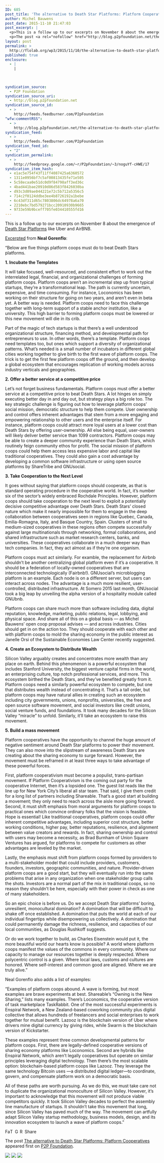 ```yaml
---
ID: 685
post_title: 'The alternative to Death Star Platforms: Platform Cooperatives'
author: Michel Bauwens
post_date: 2015-11-10 21:47:03
post_excerpt: |
  <p>This is a follow up to our excerpts on November 8 about the emergence of Death Star Platforms like Uber and AirBNB. Excerpted from Neal Gorenflo: &ldquo;Below are five things platform coops must do to beat Death Stars platforms. 1. Incubate the Templates It will take focused, well-resourced, and consistent effort to work out the [&hellip;]</p>
  <p>The post <a rel="nofollow" href="http://blog.p2pfoundation.net/the-alternative-to-death-star-platforms-platform-cooperatives/2015/11/17">The alternative to Death Star Platforms: Platform Cooperatives</a> appeared first on <a rel="nofollow" href="http://blog.p2pfoundation.net/">P2P Foundation</a>.</p>
layout: post
permalink: >
  http://flolab.org/wp3/2015/11/10/the-alternative-to-death-star-platforms-platform-cooperatives/
published: true
enclosure:
  - |
    |
        
        
        
syndication_source:
  - P2P Foundation
syndication_source_uri:
  - http://blog.p2pfoundation.net
syndication_source_id:
  - >
    http://feeds.feedburner.com/P2pFoundation
"wfw:commentRSS":
  - >
    http://blog.p2pfoundation.net/the-alternative-to-death-star-platforms-platform-cooperatives/2015/11/17/feed
syndication_feed:
  - >
    http://feeds.feedburner.com/P2pFoundation
syndication_feed_id:
  - "2"
syndication_permalink:
  - >
    http://feedproxy.google.com/~r/P2pFoundation/~3/noguYf-cHWE/17
syndication_item_hash:
  - e1ac5e754f43f11ff4087425a6360572
  - 1311e0956bf7c5af00813435fe71e505
  - 5c58ecaa0e51dc0d9f84798aff3ed36c
  - 4bad441bae20910d86d583f8426030ba
  - d93c3d09ae044221e72c5b712a5356c5
  - 714c2f0124ddbe3ee4b8726192a1bebe
  - 6c43df311d65c7803806dc64978a6a70
  - 2210ebc7bd579271bcc20910930b9665
  - 9733e59b9bceff705fe034410555fd16
---
```

This is a follow up to our excerpts on November 8 about the emergence of [Death Star Platforms][1] like Uber and AirBNB.

[Excerpted][2] from **Neal Gorenflo**:

“Below are five things platform coops must do to beat Death Stars platforms.

**1\. Incubate the Templates**

It will take focused, well-resourced, and consistent effort to work out the interrelated legal, financial, and organizational challenges of forming platform coops. Platform coops aren’t an incremental step up from typical startups, they’re a transformational leap. The path is currently uncertain, expensive, and time consuming. For instance, Loconomics has been working on their structure for going on two years, and aren’t even in beta yet. A better way is needed. Platform coops need to face this challenge together with long-term support of a stable anchor institution, like a university. This high barrier to forming platform coops must be lowered or this new movement will die in its crib.

Part of the magic of tech startups is that there’s a well understood organizational structure, financing method, and developmental path for entrepreneurs to use. In other words, there’s a template. Platform coops need templates too, but ones which support a diversity of organizational patterns. What’s needed is a small number of incubators in different global cities working together to give birth to the first wave of platform coops. The trick is to get the first few platform coops off the ground, and then develop a global ecosystem that encourages replication of working models across industry verticals and geographies.

**2\. Offer a better service at a competitive price**

Let’s not forget business fundamentals. Platform coops must offer a better service at a competitive price to beat Death Stars. A lot hinges on simply executing better day in and day out, but strategy plays a big role too. The key strategic challenge is figuring out how to leverage platform coops’ social mission, democratic structure to help them compete. User ownership and control offers inherent advantages that stem from a more engaging and empowering relationship to other users and the enterprise itself. For instance, platform coops could attract more loyal users at a lower cost than Death Stars by offering user-ownership. All else being equal, user-owners will likely deliver better service than 1099 contractors. Platform coops may be able to create a deeper community experience than Death Stars, which routinely feign community ethos for profit. The social mission of platform coops could help them access less expensive labor and capital like traditional cooperatives. They could also gain a cost advantage by developing a common software infrastructure or using open source platforms by ShareTribe and GNUsocial.

**3\. Take Cooperation to the Next Level**

It goes without saying that platform coops should cooperate, as that is standard operating procedure in the cooperative world. In fact, it’s number six of the sector’s widely embraced Rochdale Principles. However, platform coops should take cooperation to the next level to exploit a potentially decisive competitive advantage over Death Stars. Death Stars’ closed nature which make it nearly impossible for them to engage in the deep collaboration between cooperatives seen in regions like Quebec, Canada, Emilia-Romagna, Italy, and Basque Country, Spain. Clusters of small to medium-sized cooperatives in these regions often compete successfully against large multinationals through networking, formal collaborations, and shared infrastructure such as market research centers, banks, and universities. These cooperatives collaborate in a much deeper way than tech companies. In fact, they act almost as if they’re one organism.

Platform coops must act similarly. For examble, the replacement for Airbnb shouldn’t be another centralizing global platform even if it’s a cooperative. It should be a federation of locally-owned cooperatives that are interconnected technologically (Fairbnb!). GNUsocial’s microblogging platform is an example. Each node is on a different server, but users can interact across nodes. The advantage is a much more resilient, user-controlled, distributed infrastructure. At Somero 2015 last month, GNUsocial took a big leap by unveiling the alpha version of a hospitality module called GNUbnb.

Platform coops can share much more than software including data, digital reputation, knowledge, marketing, public relations, legal, lobbying, and physical space. And share all of this on a global basis — as Michel Bauwens’ open coop proposal advises — and across industries. Cities should get in on the action too. They should cooperate with each other and with platform coops to mold the sharing economy in the public interest as Janelle Orsi of the Sustainable Economies Law Center recently suggested.

**4\. Create an Ecosystem to Distribute Wealth**

Silicon Valley arguably creates and concentrates more wealth than any place on earth. Behind this phenomenon is a powerful ecosystem that includes Stanford University, the biggest venture capital firms in the world, an enterprising culture, top notch professional services, and more. This ecosystem birthed the Death Stars, and they’ve benefited greatly from it. Platform coops need a similarly powerful ecosystem to compete, but one that distributes wealth instead of concentrating it. That’s a tall order, but platform coops may have natural allies in creating such an ecosystem including city governments, unions, nonprofits, universities, the free and open source software movement, and social investors like credit unions, social venture funds, and foundations. It took many decades for the Silicon Valley “miracle” to unfold. Similarly, it’ll take an ecosystem to raise this movement.

**5\. Build a mass movement**

Platform cooperatives have the opportunity to channel the huge amount of negative sentiment around Death Star platforms to power their movement. They can also move into the slipstream of awareness Death Stars are creating about the sharing economy to surge forward. However, the movement must be reframed in at least three ways to take advantage of these powerful forces.

First, platform cooperativism must become a populist, trans-partisan movement. If Platform Cooperativism is the coming out party for the cooperative Internet, then it’s a lopsided one. The guest list reads like the line up for New York City’s liberal all star team. That said, I give them credit for a long list of partners including Shareable. That’s a good start at building a movement; they only need to reach across the aisle more going forward.  
Second, it must shift emphasis from moral arguments for platform coops to practical ones which convince ordinary folks that the vision is feasible. Hope is essential! Like traditional cooperatives, platform coops could offer inherent competitive advantages, including superior cost structure, better working conditions, higher pay, better reputations, resilience, and alignment between value creators and rewards. In fact, sharing ownership and control with users may become a necessity, as Brad Burnham of Union Square Ventures has argued, for platforms to compete for customers as other advantages are leveled by the market.

Lastly, the emphasis must shift from platform coops formed by providers to a multi-stakeholder model that could include providers, customers, founders, investors, geographic communities, and nature. Provider-driven platform coops are a good start, but they will eventually run into the same problems that arise in any organization when one stakeholder group calls the shots. Investors are a normal part of the mix in traditional coops, so no reason they shouldn’t be here, especially with their power in check as one of many stakeholders.

So an epic choice is before us. Do we accept Death Star platforms’ boring, unresilient, monocultural domination? A domination that will be difficult to shake off once established. A domination that puts the world at each of our individual fingertips while disempowering us collectively. A domination that could permanently damage the richness, resilience, and capacities of our local communities, as Douglas Rushkoff suggests.

Or do we work together to build, as Charles Eisenstein would put it, the more beautiful world our hearts know is possible? A world where platform coops manifest the values of the commons in every community. Where our capacity to manage our resources together is deeply respected. Where polycentric control is a given. Where local laws, customs and cultures are honored. Where self-interest and common good are aligned. Where we are truly alive.”

Neal Gorenflo also adds a list of examples:

“Examples of platform coops abound. A wave is forming, but most examples are brave experiments at best. Shareable’s “Owning is the New Sharing,” lists many examples. There’s Loconomics, the cooperative version of task marketplace TaskRabbit. One of the most successful experiments is Enspiral Network, a New Zealand-based coworking community plus digital collective that allows hundreds of freelancers and social enterprises to work together for mutual benefit. Lazooz is the blockchain version of Uber where drivers mine digital currency by giving rides, while Swarm is the blockchain version of Kickstarter.

These examples represent three common developmental patterns for platform coops. First, there are legally-defined cooperative versions of sharing economy platforms like Loconomics. Second are hybrids like Enspiral Network, which aren’t legally cooperatives but operate on similar principles leveraging digital technology. Then there’s the most scalable option: blockchain-based platform coops like Lazooz. They leverage the same technology Bitcoin uses —a distributed digital ledger—to coordinate, govern, and compensate platform work on a democratic basis.

All of these paths are worth pursuing. As we do this, we must take care not to duplicate the organizational monoculture of Silicon Valley. However, it’s important to acknowledge that this movement will not produce viable competitors quickly. It took Silicon Valley decades to perfect the assembly line manufacture of startups. It shouldn’t take this movement that long, since Silicon Valley has paved much of the way. The movement can artfully adapt Silicon Valley startup methodology, business models, design, and its innovation ecosystem to launch a wave of platform coops.”

<a class="a2a_button_facebook" href="http://www.addtoany.com/add_to/facebook?linkurl=http%3A%2F%2Fblog.p2pfoundation.net%2Fthe-alternative-to-death-star-platforms-platform-cooperatives%2F2015%2F11%2F17&linkname=The%20alternative%20to%20Death%20Star%20Platforms%3A%20Platform%20Cooperatives" title="Facebook" rel="nofollow"><img src="http://blog.p2pfoundation.net/wp-content/plugins/add-to-any/icons/facebook.png" width="16" height="16" alt="Facebook" /></a><a class="a2a_button_twitter" href="http://www.addtoany.com/add_to/twitter?linkurl=http%3A%2F%2Fblog.p2pfoundation.net%2Fthe-alternative-to-death-star-platforms-platform-cooperatives%2F2015%2F11%2F17&linkname=The%20alternative%20to%20Death%20Star%20Platforms%3A%20Platform%20Cooperatives" title="Twitter" rel="nofollow"><img src="http://blog.p2pfoundation.net/wp-content/plugins/add-to-any/icons/twitter.png" width="16" height="16" alt="Twitter" /></a><a class="a2a_button_google_plus" href="http://www.addtoany.com/add_to/google_plus?linkurl=http%3A%2F%2Fblog.p2pfoundation.net%2Fthe-alternative-to-death-star-platforms-platform-cooperatives%2F2015%2F11%2F17&linkname=The%20alternative%20to%20Death%20Star%20Platforms%3A%20Platform%20Cooperatives" title="Google+" rel="nofollow"><img src="http://blog.p2pfoundation.net/wp-content/plugins/add-to-any/icons/google_plus.png" width="16" height="16" alt="Google+" /></a><a class="a2a_button_reddit" href="http://www.addtoany.com/add_to/reddit?linkurl=http%3A%2F%2Fblog.p2pfoundation.net%2Fthe-alternative-to-death-star-platforms-platform-cooperatives%2F2015%2F11%2F17&linkname=The%20alternative%20to%20Death%20Star%20Platforms%3A%20Platform%20Cooperatives" title="Reddit" rel="nofollow"><img src="http://blog.p2pfoundation.net/wp-content/plugins/add-to-any/icons/reddit.png" width="16" height="16" alt="Reddit" /></a><a class="a2a_dd a2a_target addtoany_share_save" href="https://www.addtoany.com/share#url=http%3A%2F%2Fblog.p2pfoundation.net%2Fthe-alternative-to-death-star-platforms-platform-cooperatives%2F2015%2F11%2F17&title=The%20alternative%20to%20Death%20Star%20Platforms%3A%20Platform%20Cooperatives" id="wpa2a_4"><img src="http://blog.p2pfoundation.net/wp-content/plugins/add-to-any/share_save_120_16.png" width="120" height="16" alt="Share" /></a>

The post <a rel="nofollow" href="http://blog.p2pfoundation.net/the-alternative-to-death-star-platforms-platform-cooperatives/2015/11/17">The alternative to Death Star Platforms: Platform Cooperatives</a> appeared first on <a rel="nofollow" href="http://blog.p2pfoundation.net/">P2P Foundation</a>.

<div class="feedflare">
  <a href="http://feeds.feedburner.com/~ff/P2pFoundation?a=noguYf-cHWE:L9Hd4_2UyWY:7Q72WNTAKBA"><img src="http://feeds.feedburner.com/~ff/P2pFoundation?d=7Q72WNTAKBA" border="0" /></img></a> <a href="http://feeds.feedburner.com/~ff/P2pFoundation?a=noguYf-cHWE:L9Hd4_2UyWY:D7DqB2pKExk"><img src="http://feeds.feedburner.com/~ff/P2pFoundation?i=noguYf-cHWE:L9Hd4_2UyWY:D7DqB2pKExk" border="0" /></img></a> <a href="http://feeds.feedburner.com/~ff/P2pFoundation?a=noguYf-cHWE:L9Hd4_2UyWY:2mJPEYqXBVI"><img src="http://feeds.feedburner.com/~ff/P2pFoundation?d=2mJPEYqXBVI" border="0" /></img></a>
</div>

<img src="http://feeds.feedburner.com/~r/P2pFoundation/~4/noguYf-cHWE" height="1" width="1" alt="" />

 [1]: http://p2pfoundation.net/Death_Star_Platforms
 [2]: http://www.shareable.net/blog/how-platform-coops-can-beat-death-stars-like-uber-to-create-a-real-sharing-economy